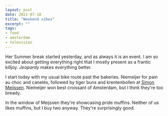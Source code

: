 ```yaml
---
layout: post
date: 2021-07-10
title: "Weekend vibes"
excerpt: ""
tags:
- food
- amsterdam
- television
---
```

Her Summer break started yesterday, and as always it is an event. I am so excited about getting everything right that I mostly present as a frantic killjoy. _Jeopardy_ makes everything better.

I start today with my usual bike route past the bakeries. Niemeijer for pain au choc and canelés, followed by tiger buns and krentenbollen at [Simon Meijssen](https://simonmeijssen.nl/). Niemeijer won best croissant of Amsterdam, but I think they're too bready.

In the window of Meijssen they're showcasing pride muffins. Neither of us likes muffins, but I buy two anyway. They're surprisingly good.